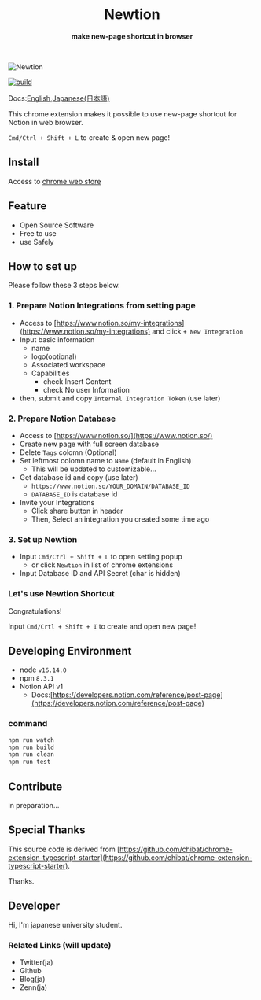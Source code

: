 <div align="center">
	<h1>Newtion</h1>
	<p>
		<b>make new-page shortcut in browser</b>
	</p>
	<br>
</div>

![Newtion](https://user-images.githubusercontent.com/65804288/174427968-b8cf0e56-b765-4aa8-9039-a8f177166f86.png)

[![build](https://github.com/cohu-dev/newtion/actions/workflows/build.yml/badge.svg)](https://github.com/cohu-dev/newtion/actions/workflows/build.yml)

Docs:[English](/README.md),[Japanese(日本語)](./docs/README_ja.md)

This chrome extension makes it possible to use new-page shortcut for Notion in web browser.

`Cmd/Ctrl + Shift + L` to create & open new page!

## Install

Access to [chrome web store]()

## Feature

<!-- GIF using sample -->

- Open Source Software
- Free to use
- use Safely

## How to set up

Please follow these 3 steps below.

### 1. Prepare Notion Integrations from setting page

- Access to [https://www.notion.so/my-integrations](https://www.notion.so/my-integrations) and click `+ New Integration`
- Input basic information
  - name
  - logo(optional)
  - Associated workspace
  - Capabilities
    - check Insert Content
    - check No user Information
- then, submit and copy `Internal Integration Token` (use later)

### 2. Prepare Notion Database

- Access to [https://www.notion.so/](https://www.notion.so/)
- Create new page with full screen database
- Delete `Tags` colomn (Optional)
- Set leftmost colomn name to `Name` (default in English)
  - This will be updated to customizable...
- Get database id and copy (use later)
  - `https://www.notion.so/YOUR_DOMAIN/DATABASE_ID`
  - `DATABASE_ID` is database id
- Invite your Integrations
  - Click share button in header
  - Then, Select an integration you created some time ago

### 3. Set up Newtion

- Input `Cmd/Ctrl + Shift + L` to open setting popup
  - or click `Newtion` in list of chrome extensions
- Input Database ID and API Secret (char is hidden)

### Let's use Newtion Shortcut

Congratulations!

Input `Cmd/Crtl + Shift + I` to create and open new page!

## Developing Environment

- node `v16.14.0`
- npm `8.3.1`
- Notion API v1
  - Docs:[https://developers.notion.com/reference/post-page](https://developers.notion.com/reference/post-page)

### command

```sh
npm run watch
npm run build
npm run clean
npm run test
```

## Contribute

in preparation...

## Special Thanks

This source code is derived from [https://github.com/chibat/chrome-extension-typescript-starter](https://github.com/chibat/chrome-extension-typescript-starter).

Thanks.

## Developer

Hi, I'm japanese university student.

### Related Links (will update)

- Twitter(ja)
- Github
- Blog(ja)
- Zenn(ja)
